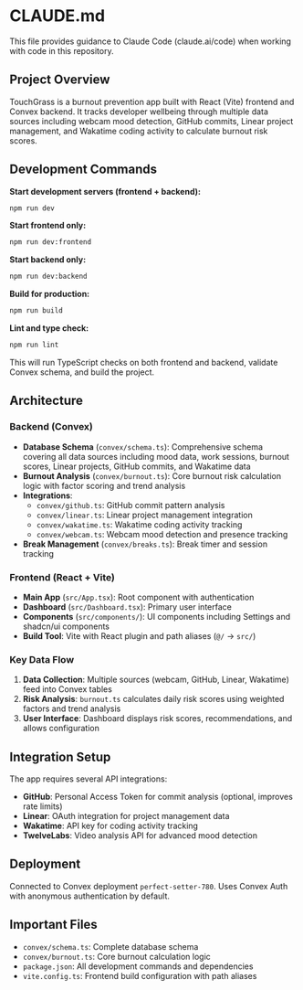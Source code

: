 # CLAUDE.md

This file provides guidance to Claude Code (claude.ai/code) when working with code in this repository.

## Project Overview

TouchGrass is a burnout prevention app built with React (Vite) frontend and Convex backend. It tracks developer wellbeing through multiple data sources including webcam mood detection, GitHub commits, Linear project management, and Wakatime coding activity to calculate burnout risk scores.

## Development Commands

**Start development servers (frontend + backend):**
```bash
npm run dev
```

**Start frontend only:**
```bash
npm run dev:frontend
```

**Start backend only:**
```bash
npm run dev:backend
```

**Build for production:**
```bash
npm run build
```

**Lint and type check:**
```bash
npm run lint
```

This will run TypeScript checks on both frontend and backend, validate Convex schema, and build the project.

## Architecture

### Backend (Convex)
- **Database Schema** (`convex/schema.ts`): Comprehensive schema covering all data sources including mood data, work sessions, burnout scores, Linear projects, GitHub commits, and Wakatime data
- **Burnout Analysis** (`convex/burnout.ts`): Core burnout risk calculation logic with factor scoring and trend analysis
- **Integrations**:
  - `convex/github.ts`: GitHub commit pattern analysis
  - `convex/linear.ts`: Linear project management integration
  - `convex/wakatime.ts`: Wakatime coding activity tracking
  - `convex/webcam.ts`: Webcam mood detection and presence tracking
- **Break Management** (`convex/breaks.ts`): Break timer and session tracking

### Frontend (React + Vite)
- **Main App** (`src/App.tsx`): Root component with authentication
- **Dashboard** (`src/Dashboard.tsx`): Primary user interface
- **Components** (`src/components/`): UI components including Settings and shadcn/ui components
- **Build Tool**: Vite with React plugin and path aliases (`@/` → `src/`)

### Key Data Flow
1. **Data Collection**: Multiple sources (webcam, GitHub, Linear, Wakatime) feed into Convex tables
2. **Risk Analysis**: `burnout.ts` calculates daily risk scores using weighted factors and trend analysis
3. **User Interface**: Dashboard displays risk scores, recommendations, and allows configuration

## Integration Setup

The app requires several API integrations:

- **GitHub**: Personal Access Token for commit analysis (optional, improves rate limits)
- **Linear**: OAuth integration for project management data
- **Wakatime**: API key for coding activity tracking
- **TwelveLabs**: Video analysis API for advanced mood detection

## Deployment

Connected to Convex deployment `perfect-setter-780`. Uses Convex Auth with anonymous authentication by default.

## Important Files
- `convex/schema.ts`: Complete database schema
- `convex/burnout.ts`: Core burnout calculation logic
- `package.json`: All development commands and dependencies
- `vite.config.ts`: Frontend build configuration with path aliases